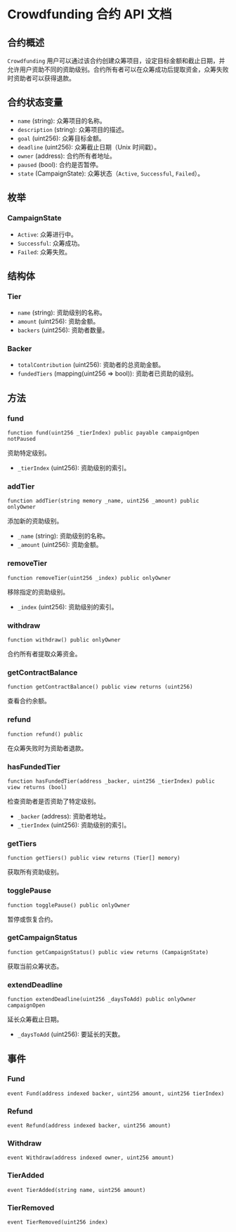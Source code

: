 # Crowdfunding 合约 API 文档

## 合约概述

`Crowdfunding` 用户可以通过该合约创建众筹项目，设定目标金额和截止日期，并允许用户资助不同的资助级别。合约所有者可以在众筹成功后提取资金，众筹失败时资助者可以获得退款。

## 合约状态变量

- `name` (string): 众筹项目的名称。
- `description` (string): 众筹项目的描述。
- `goal` (uint256): 众筹目标金额。
- `deadline` (uint256): 众筹截止日期（Unix 时间戳）。
- `owner` (address): 合约所有者地址。
- `paused` (bool): 合约是否暂停。
- `state` (CampaignState): 众筹状态（`Active`, `Successful`, `Failed`）。

## 枚举

### CampaignState

- `Active`: 众筹进行中。
- `Successful`: 众筹成功。
- `Failed`: 众筹失败。

## 结构体

### Tier

- `name` (string): 资助级别的名称。
- `amount` (uint256): 资助金额。
- `backers` (uint256): 资助者数量。

### Backer

- `totalContribution` (uint256): 资助者的总资助金额。
- `fundedTiers` (mapping(uint256 => bool)): 资助者已资助的级别。

## 方法

### fund

```solidity
function fund(uint256 _tierIndex) public payable campaignOpen notPaused
```

资助特定级别。

- `_tierIndex` (uint256): 资助级别的索引。

### addTier

```solidity
function addTier(string memory _name, uint256 _amount) public onlyOwner
```

添加新的资助级别。

- `_name` (string): 资助级别的名称。
- `_amount` (uint256): 资助金额。

### removeTier

```solidity
function removeTier(uint256 _index) public onlyOwner
```

移除指定的资助级别。

- `_index` (uint256): 资助级别的索引。

### withdraw

```solidity
function withdraw() public onlyOwner
```

合约所有者提取众筹资金。

### getContractBalance

```solidity
function getContractBalance() public view returns (uint256)
```

查看合约余额。

### refund

```solidity
function refund() public
```

在众筹失败时为资助者退款。

### hasFundedTier

```solidity
function hasFundedTier(address _backer, uint256 _tierIndex) public view returns (bool)
```

检查资助者是否资助了特定级别。

- `_backer` (address): 资助者地址。
- `_tierIndex` (uint256): 资助级别的索引。

### getTiers

```solidity
function getTiers() public view returns (Tier[] memory)
```

获取所有资助级别。

### togglePause

```solidity
function togglePause() public onlyOwner
```

暂停或恢复合约。

### getCampaignStatus

```solidity
function getCampaignStatus() public view returns (CampaignState)
```

获取当前众筹状态。

### extendDeadline

```solidity
function extendDeadline(uint256 _daysToAdd) public onlyOwner campaignOpen
```

延长众筹截止日期。

- `_daysToAdd` (uint256): 要延长的天数。

## 事件

### Fund

```solidity
event Fund(address indexed backer, uint256 amount, uint256 tierIndex)
```

### Refund

```solidity
event Refund(address indexed backer, uint256 amount)
```

### Withdraw

```solidity
event Withdraw(address indexed owner, uint256 amount)
```

### TierAdded

```solidity
event TierAdded(string name, uint256 amount)
```

### TierRemoved

```solidity
event TierRemoved(uint256 index)
```
